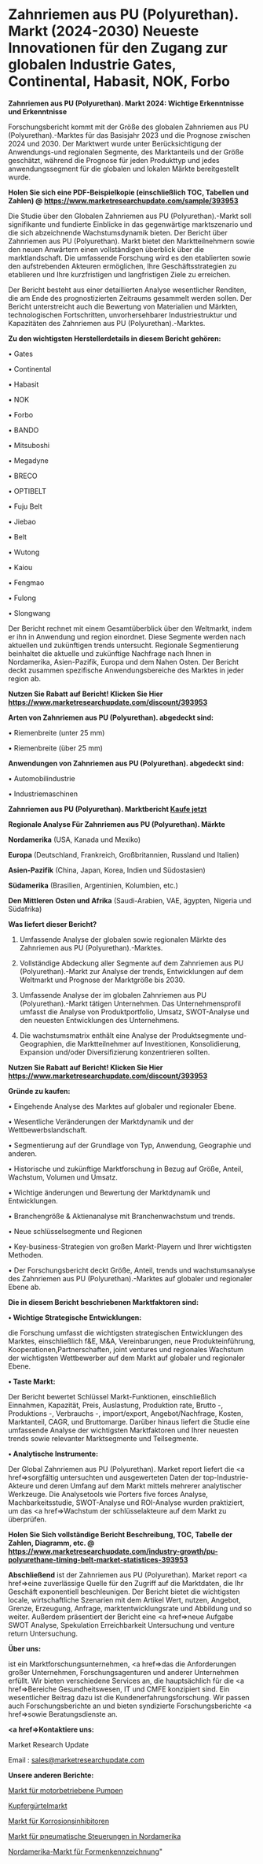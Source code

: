 # Zahnriemen aus PU (Polyurethan). Markt (2024-2030) Neueste Innovationen für den Zugang zur globalen Industrie Gates, Continental, Habasit, NOK, Forbo

<strong>Zahnriemen aus PU (Polyurethan). Markt 2024: Wichtige Erkenntnisse und Erkenntnisse</strong>

Forschungsbericht kommt mit der Größe des globalen Zahnriemen aus PU (Polyurethan).-Marktes für das Basisjahr 2023 und die Prognose zwischen 2024 und 2030. Der Marktwert wurde unter Berücksichtigung der Anwendungs-und regionalen Segmente, des Marktanteils und der Größe geschätzt, während die Prognose für jeden Produkttyp und jedes anwendungssegment für die globalen und lokalen Märkte bereitgestellt wurde.

<strong>Holen Sie sich eine PDF-Beispielkopie (einschließlich TOC, Tabellen und Zahlen) @
</strong><strong><a href=https://www.marketresearchupdate.com/sample/393953><strong>https://www.marketresearchupdate.com/sample/393953</u></font></a></strong></strong>

Die Studie über den Globalen Zahnriemen aus PU (Polyurethan).-Markt soll signifikante und fundierte Einblicke in das gegenwärtige marktszenario und die sich abzeichnende Wachstumsdynamik bieten. Der Bericht über Zahnriemen aus PU (Polyurethan). Markt bietet den Marktteilnehmern sowie den neuen Anwärtern einen vollständigen überblick über die marktlandschaft. Die umfassende Forschung wird es den etablierten sowie den aufstrebenden Akteuren ermöglichen, Ihre Geschäftsstrategien zu etablieren und Ihre kurzfristigen und langfristigen Ziele zu erreichen.

Der Bericht besteht aus einer detaillierten Analyse wesentlicher Renditen, die am Ende des prognostizierten Zeitraums gesammelt werden sollen. Der Bericht unterstreicht auch die Bewertung von Materialien und Märkten, technologischen Fortschritten, unvorhersehbarer Industriestruktur und Kapazitäten des Zahnriemen aus PU (Polyurethan).-Marktes.

<strong>Zu den wichtigsten Herstellerdetails in diesem Bericht gehören:</strong>

• Gates

• Continental

• Habasit

• NOK

• Forbo

• BANDO

• Mitsuboshi

• Megadyne

• BRECO

• OPTIBELT

• Fuju Belt

• Jiebao

• Belt

• Wutong

• Kaiou

• Fengmao

• Fulong

• Slongwang

Der Bericht rechnet mit einem Gesamtüberblick über den Weltmarkt, indem er ihn in Anwendung und region einordnet. Diese Segmente werden nach aktuellen und zukünftigen trends untersucht. Regionale Segmentierung beinhaltet die aktuelle und zukünftige Nachfrage nach Ihnen in Nordamerika, Asien-Pazifik, Europa und dem Nahen Osten. Der Bericht deckt zusammen spezifische Anwendungsbereiche des Marktes in jeder region ab.

<strong>Nutzen Sie Rabatt auf Bericht! Klicken Sie Hier
</strong><strong><a href=https://www.marketresearchupdate.com/discount/393953>https://www.marketresearchupdate.com/discount/393953</b></u></font></strong></a>

<strong>Arten von Zahnriemen aus PU (Polyurethan). abgedeckt sind:</strong>

• Riemenbreite (unter 25 mm)

• Riemenbreite (über 25 mm)

<strong>Anwendungen von Zahnriemen aus PU (Polyurethan). abgedeckt sind:</strong>

• Automobilindustrie

• Industriemaschinen

<strong>Zahnriemen aus PU (Polyurethan). Marktbericht <a href=https://www.marketresearchupdate.com/buynow/393953>Kaufe jetzt</a></strong>

<strong>Regionale Analyse Für Zahnriemen aus PU (Polyurethan). Märkte</strong>

<strong>Nordamerika</strong> (USA, Kanada und Mexiko)

<strong>Europa</strong> (Deutschland, Frankreich, Großbritannien, Russland und Italien)

<strong>Asien-Pazifik</strong> (China, Japan, Korea, Indien und Südostasien)

<strong>Südamerika</strong> (Brasilien, Argentinien, Kolumbien, etc.)

<strong>Den Mittleren</strong> <strong>Osten und Afrika</strong> (Saudi-Arabien, VAE, ägypten, Nigeria und Südafrika)

<strong>Was liefert dieser Bericht?</strong>

1. Umfassende Analyse der globalen sowie regionalen Märkte des Zahnriemen aus PU (Polyurethan).-Marktes.

2. Vollständige Abdeckung aller Segmente auf dem Zahnriemen aus PU (Polyurethan).-Markt zur Analyse der trends, Entwicklungen auf dem Weltmarkt und Prognose der Marktgröße bis 2030.

3. Umfassende Analyse der im globalen Zahnriemen aus PU (Polyurethan).-Markt tätigen Unternehmen. Das Unternehmensprofil umfasst die Analyse von Produktportfolio, Umsatz, SWOT-Analyse und den neuesten Entwicklungen des Unternehmens.

4. Die wachstumsmatrix enthält eine Analyse der Produktsegmente und-Geographien, die Marktteilnehmer auf Investitionen, Konsolidierung, Expansion und/oder Diversifizierung konzentrieren sollten.

<strong>Nutzen Sie Rabatt auf Bericht! Klicken Sie Hier
</strong><strong><a href=https://www.marketresearchupdate.com/discount/393953>https://www.marketresearchupdate.com/discount/393953</b></u></font></strong></a>

<strong>Gründe zu kaufen:</strong>

• Eingehende Analyse des Marktes auf globaler und regionaler Ebene.

• Wesentliche Veränderungen der Marktdynamik und der Wettbewerbslandschaft.

• Segmentierung auf der Grundlage von Typ, Anwendung, Geographie und anderen.

• Historische und zukünftige Marktforschung in Bezug auf Größe, Anteil, Wachstum, Volumen und Umsatz.

• Wichtige änderungen und Bewertung der Marktdynamik und Entwicklungen.

• Branchengröße &amp; Aktienanalyse mit Branchenwachstum und trends.

• Neue schlüsselsegmente und Regionen

• Key-business-Strategien von großen Markt-Playern und Ihrer wichtigsten Methoden.

• Der Forschungsbericht deckt Größe, Anteil, trends und wachstumsanalyse des Zahnriemen aus PU (Polyurethan).-Marktes auf globaler und regionaler Ebene ab.

<strong>Die in diesem Bericht beschriebenen Marktfaktoren sind:</strong>

<strong>• Wichtige Strategische Entwicklungen:</strong>

die Forschung umfasst die wichtigsten strategischen Entwicklungen des Marktes, einschließlich f&amp;E, M&amp;A, Vereinbarungen, neue Produkteinführung, Kooperationen,Partnerschaften, joint ventures und regionales Wachstum der wichtigsten Wettbewerber auf dem Markt auf globaler und regionaler Ebene.

<strong>• Taste Markt:</strong>

Der Bericht bewertet Schlüssel Markt-Funktionen, einschließlich Einnahmen, Kapazität, Preis, Auslastung, Produktion rate, Brutto -, Produktions -, Verbrauchs -, import/export, Angebot/Nachfrage, Kosten, Marktanteil, CAGR, und Bruttomarge. Darüber hinaus liefert die Studie eine umfassende Analyse der wichtigsten Marktfaktoren und Ihrer neuesten trends sowie relevanter Marktsegmente und Teilsegmente.

<strong>• Analytische Instrumente:</strong>

Der Global Zahnriemen aus PU (Polyurethan). Market report liefert die <a href=>sorgf</a>ältig untersuchten und ausgewerteten Daten der top-Industrie-Akteure und deren Umfang auf dem Markt mittels mehrerer analytischer Werkzeuge. Die Analysetools wie Porters five forces Analyse, Machbarkeitsstudie, SWOT-Analyse und ROI-Analyse wurden praktiziert, um das <a href=>Wachstum</a> der schlüsselakteure auf dem Markt zu überprüfen.

<strong>Holen Sie Sich vollständige Bericht Beschreibung, TOC, Tabelle der Zahlen, Diagramm, etc. @ </strong><strong><a href=https://www.marketresearchupdate.com/industry-growth/pu-polyurethane-timing-belt-market-statistices-393953>https://www.marketresearchupdate.com/industry-growth/pu-polyurethane-timing-belt-market-statistices-393953</a></font></strong>

<strong>Abschließend</strong> ist der Zahnriemen aus PU (Polyurethan). Market report <a href=>eine</a> zuverlässige Quelle für den Zugriff auf die Marktdaten, die Ihr Geschäft exponentiell beschleunigen. Der Bericht bietet die wichtigsten locale, wirtschaftliche Szenarien mit dem Artikel Wert, nutzen, Angebot, Grenze, Erzeugung, Anfrage, marktentwicklungsrate und Abbildung und so weiter. Außerdem präsentiert der Bericht eine <a href=>neue</a> Aufgabe SWOT Analyse, Spekulation Erreichbarkeit Untersuchung und venture return Untersuchung.

<strong>Über uns:</strong>

 ist ein Marktforschungsunternehmen, <a href=>das</a> die Anforderungen großer Unternehmen, Forschungsagenturen und anderer Unternehmen erfüllt. Wir bieten verschiedene Services an, die hauptsächlich für die <a href=>Bereiche</a> Gesundheitswesen, IT und CMFE konzipiert sind. Ein wesentlicher Beitrag dazu ist die Kundenerfahrungsforschung. Wir passen auch Forschungsberichte an und bieten syndizierte Forschungsberichte <a href=>sowie</a> Beratungsdienste an.

<strong><a href=>Kontaktiere uns:</a></strong>

Market Research Update

Email : sales@marketresearchupdate.com

<strong>Unsere anderen Berichte:</strong>

<a href=https://www.linkedin.com/pulse/engine-driven-pumps-market-analyzing-latest>Markt für motorbetriebene Pumpen</a>

<a href=https://www.linkedin.com/pulse/copper-belt-market-analysis-segment-region>Kupfergürtelmarkt</a>

<a href=https://www.linkedin.com/pulse/corrosion-inhibitors-market-size-emerging-trends>Markt für Korrosionsinhibitoren</a>

<a href=https://www.linkedin.com/pulse/north-america-pneumatic-controls-market-2023-data-analysis>Markt für pneumatische Steuerungen in Nordamerika</a>

<a href=https://www.linkedin.com/pulse/north-america-mould-labelling-market-2030-see-huge-growth>Nordamerika-Markt für Formenkennzeichnung</a>"
